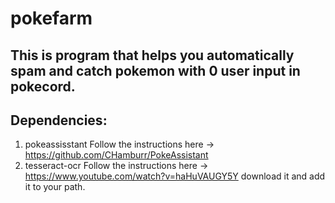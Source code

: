 # pokefarm
## This is program that helps you automatically spam and catch pokemon with 0 user input in pokecord.
## Dependencies:
1. pokeassisstant
Follow the instructions here -> https://github.com/CHamburr/PokeAssistant
2. tesseract-ocr
Follow the instructions here -> https://www.youtube.com/watch?v=haHuVAUGY5Y
download it and add it to your path.
